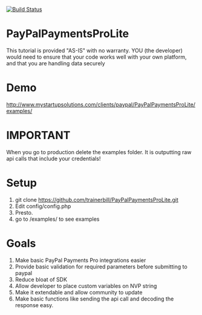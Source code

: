 [![Build Status](https://travis-ci.org/trainerbill/PayPalPaymentsProLite.png?branch=master)](https://travis-ci.org/trainerbill/PayPalPaymentsProLite)

PayPalPaymentsProLite
==========================
This tutorial is provided "AS-IS" with no warranty.  YOU (the developer) would need to ensure that your code works well with your own platform, and that you are handling data securely

Demo
==========================
http://www.mystartupsolutions.com/clients/paypal/PayPalPaymentsProLite/examples/

IMPORTANT
==========================
When you go to production delete the examples folder.  It is outputting raw api calls that include your credentials!

Setup
==========================
1.  git clone https://github.com/trainerbill/PayPalPaymentsProLite.git
2.  Edit config/config.php
3.  Presto.
4.  go to /examples/ to see examples

Goals
==========================
1.  Make basic PayPal Payments Pro integrations easier
2.  Provide basic validation for required parameters before submitting to paypal
3.  Reduce bloat of SDK
4.  Allow developer to place custom variables on NVP string
5.  Make it extendable and allow community to update
6.  Make basic functions like sending the api call and decoding the response easy.
